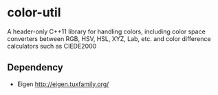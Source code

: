 # color-util
A header-only C++11 library for handling colors, including color space converters between RGB, HSV, HSL, XYZ, Lab, etc. and color difference calculators such as CIEDE2000

## Dependency

- Eigen <http://eigen.tuxfamily.org/>